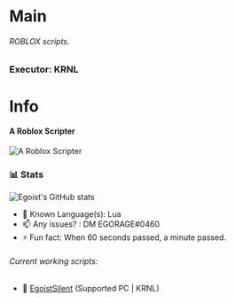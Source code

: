 # Main

###### ROBLOX scripts.

### Executor: KRNL

# Info

#### A Roblox Scripter

![A Roblox Scripter](https://i.imgur.com/k7hPyYh.jpg)

### 📊 Stats
![Egoist's GitHub stats](https://github-readme-stats.vercel.app/api?username=egoistrblx&show_icons=true&theme=gruvbox)

- 🌱 Known Language(s): Lua
- 📫 Any issues? : DM EGORAGE#0460
- ⚡ Fun fact: When 60 seconds passed, a minute passed.

###### Current working scripts:
 
- 🔭 [EgoistSilent](https://github.com/EgoistRBLX/Main/blob/main/EgoistSilent) (Supported PC | KRNL)




